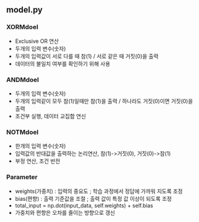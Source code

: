 ## model.py
### XORMdoel
- Exclusive OR 연산
- 두개의 입력 변수(숫자)
- 두개의 입력값이 서로 다를 때 참(1) / 서로 같은 때 거짓(0)을 출력 
- 데이터의 불일치 여부를 확인하기 위해 사용

### ANDMdoel
- 두개의 입력 변수(숫자)
- 두개의 입력같이 모두 참(1)일때만 참(1)을 출력 / 하나라도 거짓(0)이면 거짓(0)을 출력
- 조건부 실행, 데이터 교집합 연신

### NOTMdoel
- 한개의 입력 변수(숫자)
- 입력값의 반대값을 출력하는 논리연산, 참(1)->거짓(0), 거짓(0)->참(1)
- 부정 연산, 조건 반전

### Parameter
- weights(가중치) : 입력의 중요도 ; 학습 과정에서 정답에 가까워 지도록 조정
- bias(편향) : 출력 기준값을 조절 ; 출력 값이 특정 값 이상이 되도록 조정
- total_input = np.dot(input_data, self.weights) + self.bias
- 가중치와 편향은 오차를 줄이는 방향으로 갱신